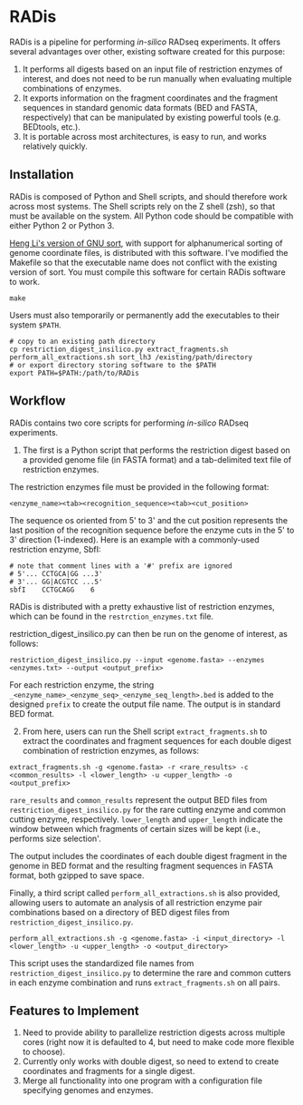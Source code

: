 # RADis
RADis is a pipeline for performing *in-silico* RADseq experiments. It offers several advantages over other, existing software created for this purpose:

1. It performs all digests based on an input file of restriction enzymes of interest, and does not need to be run manually when evaluating multiple combinations of enzymes.
2. It exports information on the fragment coordinates and the fragment sequences in standard genomic data formats (BED and FASTA, respectively) that can be manipulated by existing powerful tools (e.g. BEDtools, etc.).
3. It is portable across most architectures, is easy to run, and works relatively quickly.

## Installation
RADis is composed of Python and Shell scripts, and should therefore work across most systems. The Shell scripts rely on the Z shell (zsh), so that must be available on the system. All Python code should be compatible with either Python 2 or Python 3.

[Heng Li's version of GNU sort](https://github.com/lh3/foreign/tree/master/sort), with support for alphanumerical sorting of genome coordinate files, is distributed with this software. I've modified the Makefile so that the executable name does not conflict with the existing version of sort. You must compile this software for certain RADis software to work.

```shell
make
```

Users must also temporarily or permanently add the executables to their system `$PATH`.
```shell
# copy to an existing path directory
cp restriction_digest_insilico.py extract_fragments.sh perform_all_extractions.sh sort_lh3 /existing/path/directory
# or export directory storing software to the $PATH
export PATH=$PATH:/path/to/RADis
```

## Workflow
RADis contains two core scripts for performing *in-silico* RADseq experiments. 

1. The first is a Python script that performs the restriction digest based on a provided genome file (in FASTA format) and a tab-delimited text file of restriction enzymes.

The restriction enzymes file must be provided in the following format:
```shell
<enzyme_name><tab><recognition_sequence><tab><cut_position>
```

The sequence os oriented from 5' to 3' and the cut position represents the last position of the recognition sequence before the enzyme cuts in the 5' to 3' direction (1-indexed). Here is an example with a commonly-used restriction enzyme, SbfI:
```shell
# note that comment lines with a '#' prefix are ignored
# 5'... CCTGCA|GG ...3'
# 3'... GG|ACGTCC ...5'
sbfI	CCTGCAGG	6
```

RADis is distributed with a pretty exhaustive list of restriction enzymes, which can be found in the `restrction_enzymes.txt` file.

restriction_digest_insilico.py can then be run on the genome of interest, as follows:
```shell
restriction_digest_insilico.py --input <genome.fasta> --enzymes <enzymes.txt> --output <output_prefix>
```

For each restriction enzyme, the string `_<enzyme_name>_<enzyme_seq>_<enzyme_seq_length>.bed` is added to the designed `prefix` to create the output file name. The output is in standard BED format.

2. From here, users can run the Shell script `extract_fragments.sh` to extract the coordinates and fragment sequences for each double digest combination of restriction enzymes, as follows:
```shell
extract_fragments.sh -g <genome.fasta> -r <rare_results> -c <common_results> -l <lower_length> -u <upper_length> -o <output_prefix>
```

`rare_results` and `common_results` represent the output BED files from `restriction_digest_insilico.py` for the rare cutting enzyme and common cutting enzyme, respectively. `lower_length` and `upper_length` indicate the window between which fragments of certain sizes will be kept (i.e., performs size selection'.

The output includes the coordinates of each double digest fragment in the genome in BED format and the resulting fragment sequences in FASTA format, both gzipped to save space.

Finally, a third script called `perform_all_extractions.sh` is also provided, allowing users to automate an analysis of all restriction enzyme pair combinations based on a directory of BED digest files from `restriction_digest_insilico.py`.
```shell
perform_all_extractions.sh -g <genome.fasta> -i <input_directory> -l <lower_length> -u <upper_length> -o <output_directory>
```

This script uses the standardized file names from `restriction_digest_insilico.py` to determine the rare and common cutters in each enzyme combination and runs `extract_fragments.sh` on all pairs.

## Features to Implement
1. Need to provide ability to parallelize restriction digests across multiple cores (right now it is defaulted to 4, but need to make code more flexible to choose).
2. Currently only works with double digest, so need to extend to create coordinates and fragments for a single digest.
3. Merge all functionality into one program with a configuration file specifying genomes and enzymes.
